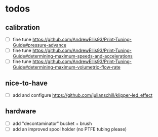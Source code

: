 # todos

## calibration
- [ ] fine tune https://github.com/AndrewEllis93/Print-Tuning-Guide#pressure-advance
- [ ] fine tune https://github.com/AndrewEllis93/Print-Tuning-Guide#determining-maximum-speeds-and-accelerations
- [ ] fine tune https://github.com/AndrewEllis93/Print-Tuning-Guide#determining-maximum-volumetric-flow-rate

## nice-to-have
- [ ] add and configure https://github.com/julianschill/klipper-led_effect

## hardware
- [ ] add "decontaminator" bucket + brush
- [ ] add an improved spool holder (no PTFE tubing please)
